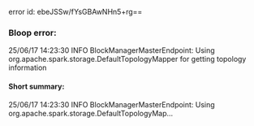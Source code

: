 error id: ebeJSSw/fYsGBAwNHn5+rg==
### Bloop error:

25/06/17 14:23:30 INFO BlockManagerMasterEndpoint: Using org.apache.spark.storage.DefaultTopologyMapper for getting topology information
#### Short summary: 

25/06/17 14:23:30 INFO BlockManagerMasterEndpoint: Using org.apache.spark.storage.DefaultTopologyMap...